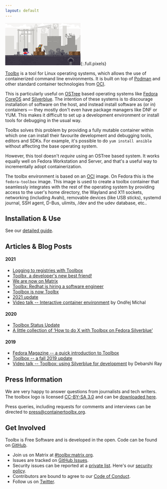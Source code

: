 ```yaml
---
layout: default
---
```


![Toolbx](assets/toolbox.gif){:.full.pixels}

[Toolbx](https://github.com/containers/toolbox) is a tool for Linux operating systems, which allows the use of containerized command line environments. It is built on top of [Podman](https://podman.io/) and other standard container technologies from [OCI](https://opencontainers.org/).

This is particularly useful on [OSTree](https://ostree.readthedocs.io/en/latest/) based operating systems like
[Fedora CoreOS](https://coreos.fedoraproject.org/) and [Silverblue](https://silverblue.fedoraproject.org/). The intention of these systems is to discourage installation of software on the host, and instead install software as (or in) containers — they mostly don't even have package managers like DNF or YUM. This makes it difficult to set up a development environment or install tools for debugging in the usual way.

Toolbx solves this problem by providing a fully mutable container within which one can install their favourite development and debugging tools, editors and SDKs. For example, it's possible to do `yum install ansible` without affecting the base operating system.

However, this tool doesn't *require* using an OSTree based system. It works equally well on Fedora Workstation and Server, and that's a useful way to incrementally adopt containerization.

The toolbx environment is based on an [OCI](https://www.opencontainers.org/) image. On Fedora this is the `fedora-toolbox` image. This image is used to create a toolbx container that seamlessly integrates with the rest of the operating system by providing access to the user's home directory, the Wayland and X11 sockets, networking (including Avahi), removable devices (like USB sticks), systemd journal, SSH agent, D-Bus, ulimits, /dev and the udev database, etc..


## Installation & Use

See our [detailed guide](install).

## Articles & Blog Posts
#### 2021
* [Logging to registries with Toolbox](https://harrymichal.undo.it/posts/2021/logging-to-registries-with-toolbox/)
* [Toolbx, a developer's new best friend!](https://fedoramagazine.org/toolbx-a-developers-new-best-friend/)
* [We are now on Matrix](https://debarshiray.wordpress.com/2021/11/24/toolbx-is-now-on-matrix/)
* [Toolbx: Redhat is hiring a software engineer](https://debarshiray.wordpress.com/2021/11/15/toolbx-red-hat-is-hiring-a-software-engineer/)
* [Toolbox is now Toolbx](https://debarshiray.wordpress.com/2021/11/10/toolbox-is-now-toolbx/)
* [2021 update](https://debarshiray.wordpress.com/2021/01/14/toolbox-after-a-gap-of-15-months/)
* [Video talk -- Interactive container environment](https://www.youtube.com/watch?v=qdpg-zBvNz8) by Ondřej Míchal

#### 2020
* [Toolbox Status Update](https://harrymichal.undo.it/posts/2020/toolbox-status-update-v0.0.92-v0.0.96/)
* [A little collection of ‘How to do X with Toolbox on Fedora Silverblue’](https://harrymichal.undo.it/posts/2020/a-little-collection-of-how-to-do-x-with-toolbox-on-fedora-silverblue/)

#### 2019
* [Fedora Magazine -- a quick introduction to Toolbox](https://fedoramagazine.org/a-quick-introduction-to-toolbox-on-fedora/)
* [Toolbox -- a fall 2019 update](https://debarshiray.wordpress.com/2019/11/01/toolbox-a-fall-2019-update/)
* [Video talk -- Toolbox: using Silverblue for development](https://www.youtube.com/watch?v=BGXs0W6NRBM) by Debarshi Ray

## Press Information
We are very happy to answer questions from journalists and tech writers. The toolbox logo is licensed [CC-BY-SA 3.0](https://creativecommons.org/licenses/by-sa/3.0/) and can be [downloaded here](/assets/logo/toolbx-logo.zip).

Press queries, including requests for comments and interviews can be directed to [press@containertoolbx.org](mailto:press@containertoolbx.org).


## Get Involved
Toolbx is Free Software and is developed in the open. Code can be found on [GitHub](https://github.com/containers/toolbox).

  * Join us on Matrix at [#toolbx:matrix.org](https://matrix.to/#/#toolbx:matrix.org).
  * Issues are tracked on [GitHub Issues](https://github.com/containers/toolbox/issues).
  * Security issues can be reported at a [private list](mailto:security@lists.podman.io). Here's our [security policy](https://github.com/containers/common/blob/main/SECURITY.md).
  * Contributors are bound to agree to our [Code of Conduct](https://github.com/containers/common/blob/main/CODE-OF-CONDUCT.md).
  * Follow us on [Twitter](https://twitter.com/containertoolbx).
